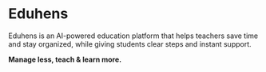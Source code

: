 # Eduhens

Eduhens is an AI-powered education platform that helps teachers save time and stay organized, while giving students clear steps and instant support.

**Manage less, teach & learn more.**
